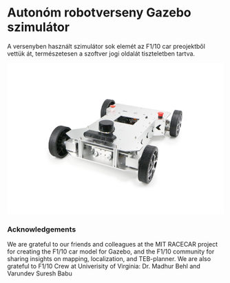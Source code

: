 # Autonóm robotverseny Gazebo szimulátor

A versenyben használt szimulátor sok elemét az F1/10 car preojektből vettük át, természetesen a szoftver jogi oldalát tiszteletben tartva.

<p align="center">
<img src="assets/images/rosbot_nano01.png">
</p>

### Acknowledgements

We are grateful to our friends and colleagues at the MIT RACECAR project for creating the F1/10 car model for Gazebo, and the F1/10 community for sharing insights on mapping, localization, and TEB-planner. We are also grateful to F1/10 Crew at Univerisity of Virginia: Dr. Madhur Behl and Varundev Suresh Babu
